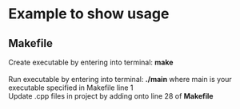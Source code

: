 # Example to show usage

## Makefile
Create executable by entering into terminal: **make**<br>
<br>
Run executable by entering into terminal: **./main** where main is your executable specified in Makefile line 1
<br>
Update .cpp files in project by adding onto line 28 of **Makefile**


